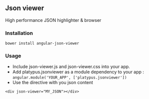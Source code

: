 ## Json viewer

High performance JSON highlighter & browser

### Installation

    bower install angular-json-viewer
    
### Usage

  - Include json-viewer.js and json-viewer.css into your app.
  - Add platypus.jsonviewer as a module dependency to your app : `angular.module('YOUR_APP', ['platypus.jsonviewer'])`
  - Use the directive with you json content
  
`<div json-viewer="MY_JSON"></div>`
    

